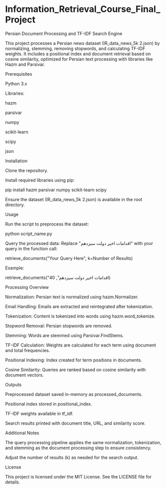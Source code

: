 # Information_Retrieval_Course_Final_Project

Persian Document Processing and TF-IDF Search Engine

This project processes a Persian news dataset (IR_data_news_5k 2.json) by normalizing, stemming, removing stopwords, and calculating TF-IDF weights. It includes a positional index and document retrieval based on cosine similarity, optimized for Persian text processing with libraries like Hazm and Parsivar.

Prerequisites

Python 3.x

Libraries:

hazm

parsivar

numpy

scikit-learn

scipy

json

Installation

Clone the repository.

Install required libraries using pip:

pip install hazm parsivar numpy scikit-learn scipy

Ensure the dataset (IR_data_news_5k 2.json) is available in the root directory.

Usage

Run the script to preprocess the dataset:

python script_name.py

Query the processed data:
Replace "اقدامات اخیر دولت سیزدهم" with your query in the function call:

retrieve_documents("Your Query Here", k=Number of Results)

Example:

retrieve_documents("اقدامات اخیر دولت سیزدهم", 40)

Processing Overview

Normalization: Persian text is normalized using hazm.Normalizer.

Email Handling: Emails are extracted and reintegrated after tokenization.

Tokenization: Content is tokenized into words using hazm.word_tokenize.

Stopword Removal: Persian stopwords are removed.

Stemming: Words are stemmed using Parsivar.FindStems.

TF-IDF Calculation: Weights are calculated for each term using document and total frequencies.

Positional Indexing: Index created for term positions in documents.

Cosine Similarity: Queries are ranked based on cosine similarity with document vectors.

Outputs

Preprocessed dataset saved in-memory as processed_documents.

Positional index stored in positional_index.

TF-IDF weights available in tf_idf.

Search results printed with document title, URL, and similarity score.

Additional Notes

The query processing pipeline applies the same normalization, tokenization, and stemming as the document processing step to ensure consistency.

Adjust the number of results (k) as needed for the search output.

License

This project is licensed under the MIT License. See the LICENSE file for details.

